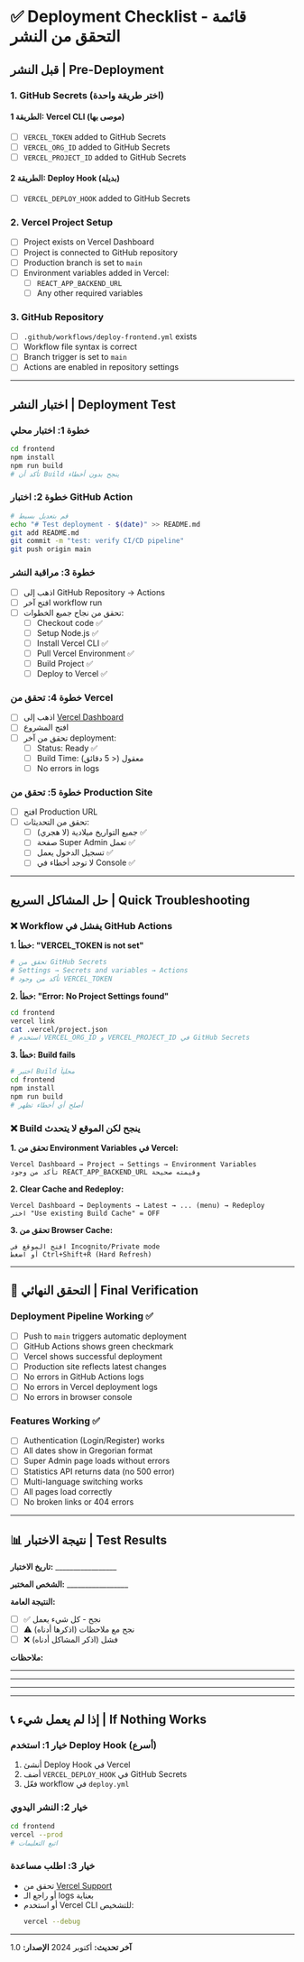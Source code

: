 # ✅ Deployment Checklist - قائمة التحقق من النشر

## قبل النشر | Pre-Deployment

### 1. GitHub Secrets (اختر طريقة واحدة)

#### الطريقة 1: Vercel CLI (موصى بها)
- [ ] `VERCEL_TOKEN` added to GitHub Secrets
- [ ] `VERCEL_ORG_ID` added to GitHub Secrets  
- [ ] `VERCEL_PROJECT_ID` added to GitHub Secrets

#### الطريقة 2: Deploy Hook (بديلة)
- [ ] `VERCEL_DEPLOY_HOOK` added to GitHub Secrets

### 2. Vercel Project Setup
- [ ] Project exists on Vercel Dashboard
- [ ] Project is connected to GitHub repository
- [ ] Production branch is set to `main`
- [ ] Environment variables added in Vercel:
  - [ ] `REACT_APP_BACKEND_URL`
  - [ ] Any other required variables

### 3. GitHub Repository
- [ ] `.github/workflows/deploy-frontend.yml` exists
- [ ] Workflow file syntax is correct
- [ ] Branch trigger is set to `main`
- [ ] Actions are enabled in repository settings

---

## اختبار النشر | Deployment Test

### خطوة 1: اختبار محلي
```bash
cd frontend
npm install
npm run build
# تأكد أن Build ينجح بدون أخطاء
```

### خطوة 2: اختبار GitHub Action
```bash
# قم بتعديل بسيط
echo "# Test deployment - $(date)" >> README.md
git add README.md
git commit -m "test: verify CI/CD pipeline"
git push origin main
```

### خطوة 3: مراقبة النشر
- [ ] اذهب إلى GitHub Repository → Actions
- [ ] افتح آخر workflow run
- [ ] تحقق من نجاح جميع الخطوات:
  - [ ] Checkout code ✅
  - [ ] Setup Node.js ✅
  - [ ] Install Vercel CLI ✅
  - [ ] Pull Vercel Environment ✅
  - [ ] Build Project ✅
  - [ ] Deploy to Vercel ✅

### خطوة 4: تحقق من Vercel
- [ ] اذهب إلى [Vercel Dashboard](https://vercel.com/dashboard)
- [ ] افتح المشروع
- [ ] تحقق من آخر deployment:
  - [ ] Status: Ready ✅
  - [ ] Build Time: معقول (< 5 دقائق)
  - [ ] No errors in logs

### خطوة 5: تحقق من Production Site
- [ ] افتح Production URL
- [ ] تحقق من التحديثات:
  - [ ] جميع التواريخ ميلادية (لا هجري) ✅
  - [ ] صفحة Super Admin تعمل ✅
  - [ ] تسجيل الدخول يعمل ✅
  - [ ] لا توجد أخطاء في Console ✅

---

## حل المشاكل السريع | Quick Troubleshooting

### ❌ Workflow يفشل في GitHub Actions

**1. خطأ: "VERCEL_TOKEN is not set"**
```bash
# تحقق من GitHub Secrets
# Settings → Secrets and variables → Actions
# تأكد من وجود VERCEL_TOKEN
```

**2. خطأ: "Error: No Project Settings found"**
```bash
cd frontend
vercel link
cat .vercel/project.json
# استخدم VERCEL_ORG_ID و VERCEL_PROJECT_ID في GitHub Secrets
```

**3. خطأ: Build fails**
```bash
# اختبر Build محلياً
cd frontend
npm install
npm run build
# أصلح أي أخطاء تظهر
```

### ❌ Build ينجح لكن الموقع لا يتحدث

**1. تحقق من Environment Variables في Vercel:**
```
Vercel Dashboard → Project → Settings → Environment Variables
تأكد من وجود REACT_APP_BACKEND_URL وقيمته صحيحة
```

**2. Clear Cache and Redeploy:**
```
Vercel Dashboard → Deployments → Latest → ... (menu) → Redeploy
اختر "Use existing Build Cache" = OFF
```

**3. تحقق من Browser Cache:**
```
افتح الموقع في Incognito/Private mode
أو اضغط Ctrl+Shift+R (Hard Refresh)
```

---

## 🎯 التحقق النهائي | Final Verification

### Deployment Pipeline Working ✅
- [ ] Push to `main` triggers automatic deployment
- [ ] GitHub Actions shows green checkmark
- [ ] Vercel shows successful deployment
- [ ] Production site reflects latest changes
- [ ] No errors in GitHub Actions logs
- [ ] No errors in Vercel deployment logs
- [ ] No errors in browser console

### Features Working ✅
- [ ] Authentication (Login/Register) works
- [ ] All dates show in Gregorian format
- [ ] Super Admin page loads without errors
- [ ] Statistics API returns data (no 500 error)
- [ ] Multi-language switching works
- [ ] All pages load correctly
- [ ] No broken links or 404 errors

---

## 📊 نتيجة الاختبار | Test Results

**تاريخ الاختبار:** _________________

**الشخص المختبر:** _________________

**النتيجة العامة:**
- [ ] ✅ نجح - كل شيء يعمل
- [ ] ⚠️ نجح مع ملاحظات (اذكرها أدناه)
- [ ] ❌ فشل (اذكر المشاكل أدناه)

**ملاحظات:**
_________________________________________________
_________________________________________________
_________________________________________________

---

## 📞 إذا لم يعمل شيء | If Nothing Works

### خيار 1: استخدم Deploy Hook (أسرع)
1. أنشئ Deploy Hook في Vercel
2. أضف `VERCEL_DEPLOY_HOOK` في GitHub Secrets
3. فعّل workflow في `deploy.yml`

### خيار 2: النشر اليدوي
```bash
cd frontend
vercel --prod
# اتبع التعليمات
```

### خيار 3: اطلب مساعدة
- تحقق من [Vercel Support](https://vercel.com/support)
- أو راجع الـ logs بعناية
- أو استخدم Vercel CLI للتشخيص:
  ```bash
  vercel --debug
  ```

---

**آخر تحديث:** أكتوبر 2024
**الإصدار:** 1.0
